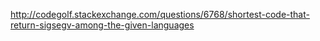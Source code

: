 http://codegolf.stackexchange.com/questions/6768/shortest-code-that-return-sigsegv-among-the-given-languages
